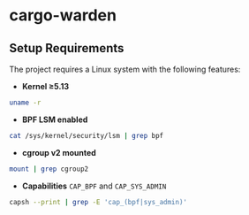 # cargo-warden

## Setup Requirements

The project requires a Linux system with the following features:

- **Kernel ≥5.13**

```bash
uname -r
```

- **BPF LSM enabled**

```bash
cat /sys/kernel/security/lsm | grep bpf
```

- **cgroup v2 mounted**

```bash
mount | grep cgroup2
```

- **Capabilities** `CAP_BPF` and `CAP_SYS_ADMIN`

```bash
capsh --print | grep -E 'cap_(bpf|sys_admin)'
```

